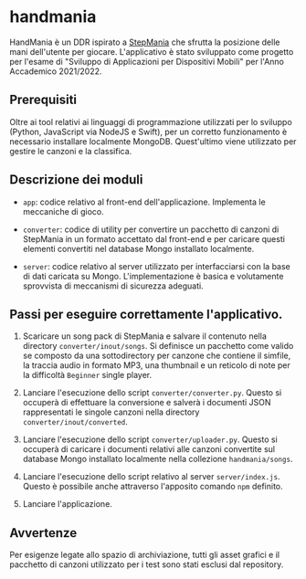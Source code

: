 # handmania

HandMania è un DDR ispirato a [StepMania](http://www.stepmania.com/) che sfrutta la posizione delle mani dell'utente per giocare. L'applicativo è stato sviluppato come progetto per l'esame di "Sviluppo di Applicazioni per Dispositivi Mobili" per l'Anno Accademico 2021/2022.

## Prerequisiti

Oltre ai tool relativi ai linguaggi di programmazione utilizzati per lo sviluppo (Python, JavaScript via NodeJS e Swift), per un corretto funzionamento è necessario installare localmente MongoDB. Quest'ultimo viene utilizzato per gestire le canzoni e la classifica.

## Descrizione dei moduli

- `app`: codice relativo al front-end dell'applicazione. Implementa le meccaniche di gioco.

- `converter`:  codice di utility per convertire un pacchetto di canzoni di StepMania in un formato accettato dal front-end e per caricare questi elementi convertiti nel database Mongo installato localmente.

- `server`: codice relativo al server utilizzato per interfacciarsi con la base di dati caricata su Mongo. L'implementazione è basica e volutamente sprovvista di meccanismi di sicurezza adeguati.

## Passi per eseguire correttamente l'applicativo.

1. Scaricare un song pack di StepMania e salvare il contenuto nella directory `converter/inout/songs`. Si definisce un pacchetto come valido se composto da una sottodirectory per canzone che contiene il simfile, la traccia audio in formato MP3, una thumbnail e un reticolo di note per la difficoltà `Beginner` single player.

2. Lanciare l'esecuzione dello script `converter/converter.py`. Questo si occuperà di effettuare la conversione e salverà i documenti JSON rappresentati le singole canzoni nella directory `converter/inout/converted`.

3. Lanciare l'esecuzione dello script `converter/uploader.py`. Questo si occuperà di caricare i documenti relativi alle canzoni convertite sul database Mongo installato localmente nella collezione `handmania/songs`.

4. Lanciare l'esecuzione dello script relativo al server `server/index.js`. Questo è possibile anche attraverso l'apposito comando `npm` definito.

5. Lanciare l'applicazione.

## Avvertenze

Per esigenze legate allo spazio di archiviazione, tutti gli asset grafici e il pacchetto di canzoni utilizzato per i test sono stati esclusi dal repository.
